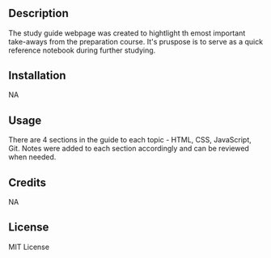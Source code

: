 # <PreWork-Study-Guide-Webpage>

## Description

The study guide webpage was created to hightlight th emost important take-aways from the preparation course. It's pruspose is to serve as a quick reference notebook during further studying.


## Installation
NA

## Usage

There are 4 sections in the guide to each topic - HTML, CSS, JavaScript, Git. Notes were added to each section accordingly and can be reviewed when needed.



## Credits

NA

## License

MIT License



